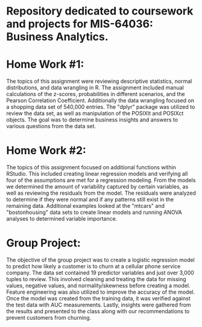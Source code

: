 # Repository dedicated to coursework and projects for MIS-64036: Business Analytics.

# Home Work #1:
The topics of this assignment were reviewing descriptive statistics, normal distributions, and data wrangling in R. The assignment included manual calculations of the z-scores, probabilities in different scenarios, and the Pearson Correlation Coefficient. Additionally the data wrangling focused on a shopping data set of 540,000 entries. The "dplyr" package was utilized to review the data set, as well as manipulation of the POSIXIt and POSIXct objects. The goal was to determine business insights and answers to various questions from the data set.

# Home Work #2:
The topics of this assignment focused on additional functions within RStudio. This included creating linear regression models and verifying all four of the assumptions are met for a regression modeling. From the models we determined the amount of variability captured by certain variables, as well as reviewing the residuals from the model. The residuals were analyzed to determine if they were normal and if any patterns still exist in the remaining data. Additional examples looked at the "mtcars" and "bostonhousing" data sets to create linear models and running ANOVA analyses to determined variable importance.

# Group Project:
The objective of the group project was to create a logistic regression model to predict how likely a customer is to churn at a cellular phone service company. The data set contained 19 predictor variables and just over 3,000 tuples to review. This involved cleaning and treating the data for missing values, negative values, and normality/skewness before creating a model. Feature engineering was also utilized to improve the accuracy of the model. Once the model was created from the training data, it was verified against the test data with AUC measurements. Lastly, insights were gathered from the results and presented to the class along with our recommendations to prevent customers from churning.
